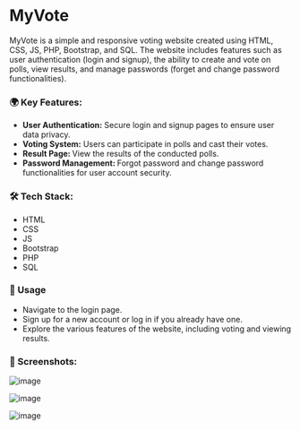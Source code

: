 # MyVote
MyVote is a simple and responsive voting website created using HTML, CSS, JS, PHP, Bootstrap, and SQL. The website includes features such as user authentication (login and signup), the ability to create and vote on polls, view results, and manage passwords (forget and change password functionalities).

<h3>🌍 Key Features:</h3>
<ul>
  <li><b>User Authentication:</b> Secure login and signup pages to ensure user data privacy.</li>
  <li><b>Voting System:</b> Users can participate in polls and cast their votes.</li>
  <li><b>Result Page: </b>View the results of the conducted polls.</li>
  <li><b>Password Management: </b>Forgot password and change password functionalities for user account security.</li>
</ul>

<h3>🛠️ Tech Stack:</h3>
<ul>
  <li>HTML</li>
  <li>CSS</li>
  <li>JS</li>
  <li>Bootstrap</li>
  <li>PHP</li>
  <li>SQL</li>
</ul>

<h3>🚀 Usage</h3>
<ul>
  <li>Navigate to the login page.</li>
  <li>Sign up for a new account or log in if you already have one.</li>
  <li>Explore the various features of the website, including voting and viewing results.</li>
</ul>

<h3>📸 Screenshots:</h3>

![image](https://github.com/ganeshkandhan17/MyVote/assets/87404827/2b5cc836-ed96-403c-8b99-cb6d21794d30)

![image](https://github.com/ganeshkandhan17/MyVote/assets/87404827/b53ee974-6651-4a42-942d-e50297810c9b)

![image](https://github.com/ganeshkandhan17/MyVote/assets/87404827/8bed94b2-d251-4cb1-b13c-7b981435a83b)



